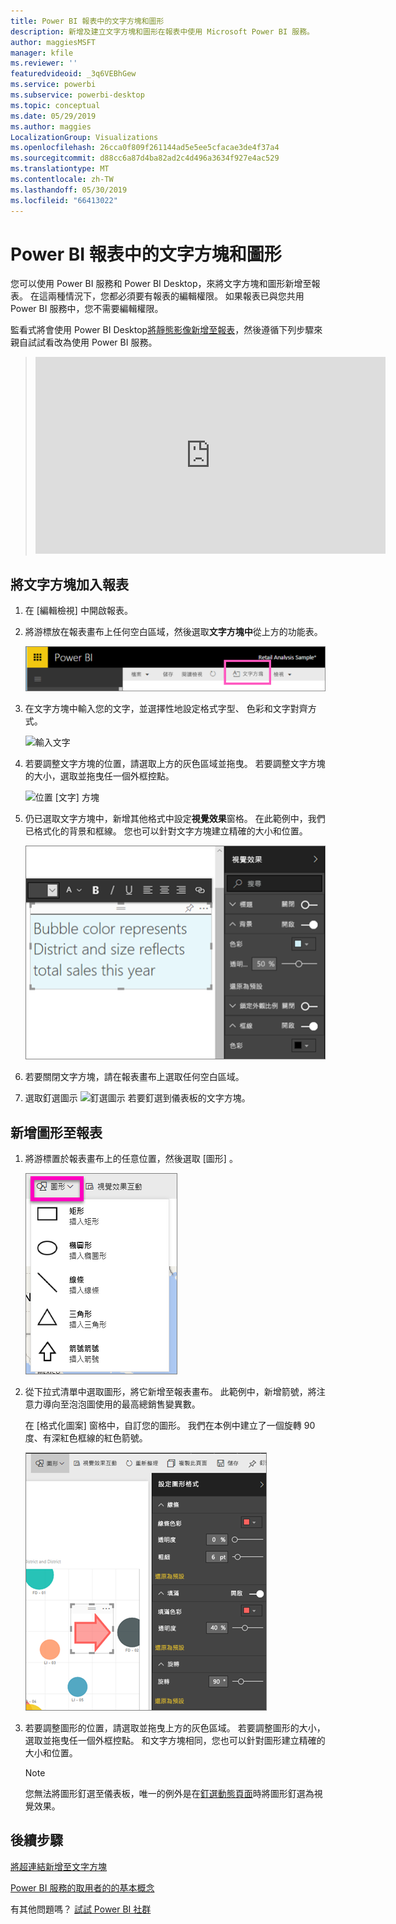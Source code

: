 ```yaml
---
title: Power BI 報表中的文字方塊和圖形
description: 新增及建立文字方塊和圖形在報表中使用 Microsoft Power BI 服務。
author: maggiesMSFT
manager: kfile
ms.reviewer: ''
featuredvideoid: _3q6VEBhGew
ms.service: powerbi
ms.subservice: powerbi-desktop
ms.topic: conceptual
ms.date: 05/29/2019
ms.author: maggies
LocalizationGroup: Visualizations
ms.openlocfilehash: 26cca0f809f261144ad5e5ee5cfacae3de4f37a4
ms.sourcegitcommit: d88cc6a87d4ba82ad2c4d496a3634f927e4ac529
ms.translationtype: MT
ms.contentlocale: zh-TW
ms.lasthandoff: 05/30/2019
ms.locfileid: "66413022"
---
```

# <a name="text-boxes-and-shapes-in-power-bi-reports"></a>Power BI 報表中的文字方塊和圖形
您可以使用 Power BI 服務和 Power BI Desktop，來將文字方塊和圖形新增至報表。 在這兩種情況下，您都必須要有報表的編輯權限。 如果報表已與您共用 Power BI 服務中，您不需要編輯權限。 

監看式將會使用 Power BI Desktop[將靜態影像新增至報表](guided-learning/visualizations.yml?tutorial-step=11)，然後遵循下列步驟來親自試試看改為使用 Power BI 服務。
> 
> <iframe width="560" height="315" src="https://www.youtube.com/embed/_3q6VEBhGew" frameborder="0" allowfullscreen></iframe>
> 

## <a name="add-a-text-box-to-a-report"></a>將文字方塊加入報表
1. 在 [編輯檢視] 中開啟報表。

2. 將游標放在報表畫布上任何空白區域，然後選取**文字方塊中**從上方的功能表。
   
   ![選取文字方塊](media/power-bi-reports-add-text-and-shapes/pbi_textbox.png)
3. 在文字方塊中輸入您的文字，並選擇性地設定格式字型、 色彩和文字對齊方式。 
   
   ![輸入文字](media/power-bi-reports-add-text-and-shapes/pbi_textbox2new.png)
4. 若要調整文字方塊的位置，請選取上方的灰色區域並拖曳。 若要調整文字方塊的大小，選取並拖曳任一個外框控點。 
   
   ![位置 [文字] 方塊](media/power-bi-reports-add-text-and-shapes/textboxsmaller.gif)

5. 仍已選取文字方塊中，新增其他格式中設定**視覺效果**窗格。 在此範例中，我們已格式化的背景和框線。 您也可以針對文字方塊建立精確的大小和位置。  

   ![格式化的文字方塊](media/power-bi-reports-add-text-and-shapes/power-bi-borders.png)

6. 若要關閉文字方塊，請在報表畫布上選取任何空白區域。 

7. 選取釘選圖示  ![釘選圖示](media/power-bi-reports-add-text-and-shapes/pbi_pintile.png) 若要釘選到儀表板的文字方塊。 

## <a name="add-a-shape-to-a-report"></a>新增圖形至報表
1. 將游標置於報表畫布上的任意位置，然後選取 [圖形]  。
   
   ![選取圖形](media/power-bi-reports-add-text-and-shapes/power-bi-shapes.png)
2. 從下拉式清單中選取圖形，將它新增至報表畫布。 此範例中，新增箭號，將注意力導向至泡泡圖使用的最高總銷售變異數。 
   
   在 [格式化圖案]  窗格中，自訂您的圖形。 我們在本例中建立了一個旋轉 90 度、有深紅色框線的紅色箭號。
   
   ![自訂圖形](media/power-bi-reports-add-text-and-shapes/power-bi-arrrow.png)
3. 若要調整圖形的位置，請選取並拖曳上方的灰色區域。 若要調整圖形的大小，選取並拖曳任一個外框控點。 和文字方塊相同，您也可以針對圖形建立精確的大小和位置。

   > [!NOTE]
   > 您無法將圖形釘選至儀表板，唯一的例外是在[釘選動態頁面](service-dashboard-pin-live-tile-from-report.md)時將圖形釘選為視覺效果。 
   > 
   > 

## <a name="next-steps"></a>後續步驟
[將超連結新增至文字方塊](service-add-hyperlink-to-text-box.md)

[Power BI 服務的取用者的的基本概念](consumer/end-user-basic-concepts.md)

有其他問題嗎？ [試試 Power BI 社群](http://community.powerbi.com/)
